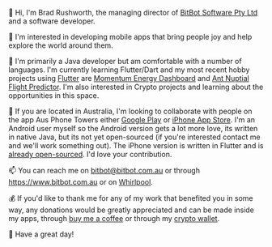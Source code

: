 👋 Hi, I'm Brad Rushworth, the managing director of [BitBot Software Pty Ltd](https://www.bitbot.com.au/) and a software developer.

👀 I'm interested in developing mobile apps that bring people joy and help explore the world around them.

🌱 I'm primarily a Java developer but am comfortable with a number of languages. I'm currently learning Flutter/Dart and my most recent hobby projects using [Flutter](https://flutter.dev/) are [Momentum Energy Dashboard](https://github.com/bradrushworth/momentumenergy) and [Ant Nuptial Flight Predictor](https://github.com/bradrushworth/nuptialflight). I'm also interested in Crypto projects and learning about the opportunities in this space.

💞️ If you are located in Australia, I'm looking to collaborate with people on the app Aus Phone Towers either [Google Play](https://play.google.com/store/apps/details?id=au.com.bitbot.phonetowers) or [iPhone App Store](https://apps.apple.com/au/app/aus-phone-towers-3g-4g-5g/id1488594332). I'm an Android user myself so the Android version gets a lot more love, its written in native Java, but its not yet open-sourced (if you're interested contact me and we'll work something out). The iPhone version is written in Flutter and is [already open-sourced](https://github.com/bradrushworth/aus_phone_towers_iphone). I'd love your contribution.

📫 You can reach me on bitbot@bitbot.com.au or through https://www.bitbot.com.au or on [Whirlpool](https://forums.whirlpool.net.au/user/739655).

💰 If you'd like to thank me for any of my work that benefited you in some way, any donations would be greatly appreciated and can be made inside my apps, through [buy me a coffee](https://www.buymeacoffee.com/bitbot) or through my [crypto wallet](https://unstoppabledomains.com/d/rushworth.crypto).

🙌 Have a great day!
